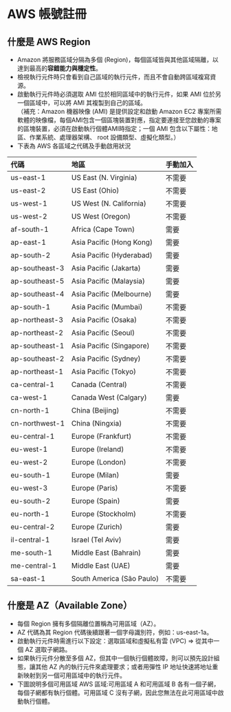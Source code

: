 # AWS 帳號註冊      

## 什麼是 AWS Region  

+ Amazon 將服務區域分隔為多個 (Region)，每個區域皆與其他區域隔離，以達到最高的**容錯能力與穩定性**。                   
+ 檢視執行元件時只會看到自己區域的執行元件，而且不會自動跨區域複寫資源。        
+ 啟動執行元件時必須選取 AMI 位於相同區域中的執行元件，如果 AMI 位於另一個區域中，可以將 AMI 其複製到自己的區域。        
（補充：Amazon 機器映像 (AMI) 是提供設定和啟動 Amazon EC2 專案所需軟體的映像檔，每個AMI包含一個區塊裝置對應，指定要連接至您啟動的專案的區塊裝置，必須在啟動執行個體AMI時指定；一個 AMI 包含以下屬性：地區、作業系統、處理器架構、 root 設備類型、虛擬化類型。）             
+ 下表為 AWS 各區域之代碼及手動啟用狀況    

| 代碼            | 地區                         | 手動加入 |
| :------------- | :--------------------------- | :------------ |
| us-east-1      | US East (N. Virginia)         | 不需要  |
| us-east-2      | US East (Ohio)                | 不需要  |
| us-west-1      | US West (N. California)       | 不需要  |
| us-west-2      | US West (Oregon)              | 不需要  |
| af-south-1     | Africa (Cape Town)            | 需要      |
| ap-east-1      | Asia Pacific (Hong Kong)      | 需要      |
| ap-south-2     | Asia Pacific (Hyderabad)      | 需要      |
| ap-southeast-3 | Asia Pacific (Jakarta)        | 需要      |
| ap-southeast-5 | Asia Pacific (Malaysia)       | 需要      |
| ap-southeast-4 | Asia Pacific (Melbourne)      | 需要      |
| ap-south-1     | Asia Pacific (Mumbai)         | 不需要  |
| ap-northeast-3 | Asia Pacific (Osaka)          | 不需要  |
| ap-northeast-2 | Asia Pacific (Seoul)          | 不需要  |
| ap-southeast-1 | Asia Pacific (Singapore)      | 不需要  |
| ap-southeast-2 | Asia Pacific (Sydney)         | 不需要  |
| ap-northeast-1 | Asia Pacific (Tokyo)          | 不需要  |
| ca-central-1   | Canada (Central)              | 不需要  |
| ca-west-1      | Canada West (Calgary)         | 需要      |
| cn-north-1     | China (Beijing)               | 不需要  |
| cn-northwest-1 | China (Ningxia)               | 不需要  |
| eu-central-1   | Europe (Frankfurt)            | 不需要  |
| eu-west-1      | Europe (Ireland)              | 不需要  |
| eu-west-2      | Europe (London)               | 不需要  |
| eu-south-1     | Europe (Milan)                | 需要      |
| eu-west-3      | Europe (Paris)                | 不需要  |
| eu-south-2     | Europe (Spain)                | 需要      |
| eu-north-1     | Europe (Stockholm)            | 不需要  |
| eu-central-2   | Europe (Zurich)               | 需要      |
| il-central-1   | Israel (Tel Aviv)             | 需要      |
| me-south-1     | Middle East (Bahrain)         | 需要      |
| me-central-1   | Middle East (UAE)             | 需要      |
| sa-east-1      | South America (São Paulo)     | 不需要  |


  






## 什麼是 AZ（Available Zone）      

+ 每個 Region 擁有多個隔離位置稱為可用區域（AZ）。         
+ AZ 代碼為其 Region 代碼後續跟著一個字母識別符，例如：us-east-1a。          
+ 啟動執行元件時需進行以下設定：選取區域和虛擬私有雲 (VPC) => 從其中一個 AZ 選取子網路。
+ 如果執行元件分散至多個 AZ，但其中一個執行個體故障，則可以預先設計組態，讓其他 AZ 內的執行元件來處理要求；或者用彈性 IP 地址快速將地址重新映射到另一個可用區域中的執行元件。
+ 下圖說明多個可用區域 AWS 區域:可用區域 A 和可用區域 B 各有一個子網，每個子網都有執行個體。可用區域 C 沒有子網，因此您無法在此可用區域中啟動執行個體。

